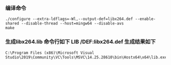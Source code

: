### 编译命令
    ./configure --extra-ldflags=-Wl,--output-def=libx264.def --enable-shared --disable-thread --host=mingw64 --disable-avs
    make

### 生成libx264.lib 命令行如下  LIB /DEF:libx264.def 生成结果如下 
    C:\Program Files (x86)\Microsoft Visual Studio\2019\Community\VC\Tools\MSVC\14.25.28610\bin\Hostx64\x64\lib.exe
